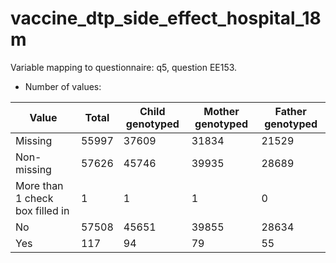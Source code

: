 # vaccine_dtp_side_effect_hospital_18m
Variable mapping to questionnaire: q5, question EE153.
- Number of values:

| Value | Total | Child genotyped | Mother genotyped | Father genotyped |
| ----- | ----- | --------------- | ---------------- | ---------------- |
| Missing | 55997 | 37609 | 31834 | 21529 |
| Non-missing | 57626 | 45746 | 39935 | 28689 |
| More than 1 check box filled in | 1 | 1 | 1 |0 |
| No | 57508 | 45651 | 39855 |28634 |
| Yes | 117 | 94 | 79 |55 |



